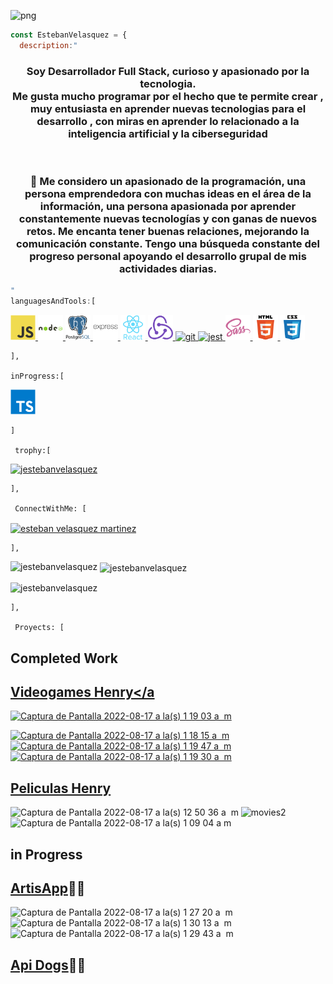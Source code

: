 ![png](https://user-images.githubusercontent.com/67343500/185017850-8fa06b41-7426-4125-80c9-4955930c4f28.png)

```javascript
const EstebanVelasquez = {
  description:" 
  ```
  
  <h3 align="center">Soy Desarrollador Full Stack, curioso y apasionado por la tecnologia.<br/> Me gusta mucho programar por el hecho que te permite crear 
, muy entusiasta en aprender nuevas tecnologias para el desarrollo , con miras en aprender lo relacionado a la inteligencia artificial y la ciberseguridad 
<br/>
<br/>
<br/>
  
🧑 Me considero un apasionado de la programación, una persona emprendedora con muchas ideas en el área de la información, una persona apasionada por aprender constantemente nuevas tecnologías y con ganas de nuevos retos. Me encanta tener buenas relaciones, mejorando la comunicación constante. Tengo una búsqueda constante del progreso personal apoyando el desarrollo grupal de mis actividades diarias.

</h3>
  
  ```javascript
  "
  languagesAndTools:[
  ```

<p align="left"> 
  <a href="https://developer.mozilla.org/en-US/docs/Web/JavaScript" target="_blank" rel="noreferrer"> <img src="https://raw.githubusercontent.com/devicons/devicon/master/icons/javascript/javascript-original.svg" alt="javascript" width="40" height="40"/> 
  </a> 
  <a href="https://nodejs.org" target="_blank" rel="noreferrer"> <img src="https://raw.githubusercontent.com/devicons/devicon/master/icons/nodejs/nodejs-original-wordmark.svg" alt="nodejs" width="40" height="40"/> 
  </a>
  </a> 
   <a href="https://www.postgresql.org" target="_blank" rel="noreferrer"> <img src="https://raw.githubusercontent.com/devicons/devicon/master/icons/postgresql/postgresql-original-wordmark.svg" alt="postgresql" width="40" height="40"/>   </a>
  <a href="https://expressjs.com" target="_blank" rel="noreferrer"> <img src="https://raw.githubusercontent.com/devicons/devicon/master/icons/express/express-original-wordmark.svg" alt="express" width="40" height="40"/> 
  </a> 
   <a href="https://reactjs.org/" target="_blank" rel="noreferrer"> <img src="https://raw.githubusercontent.com/devicons/devicon/master/icons/react/react-original-wordmark.svg" alt="react" width="40" height="40"/> 
  </a>
  <a href="https://redux.js.org" target="_blank" rel="noreferrer"> <img src="https://raw.githubusercontent.com/devicons/devicon/master/icons/redux/redux-original.svg" alt="redux" width="40" height="40"/> 
  </a>
  <a href="https://git-scm.com/" target="_blank" rel="noreferrer"> <img src="https://www.vectorlogo.zone/logos/git-scm/git-scm-icon.svg" alt="git" width="40" height="40"/>
  </a>
  <a href="https://jestjs.io" target="_blank" rel="noreferrer"> <img src="https://www.vectorlogo.zone/logos/jestjsio/jestjsio-icon.svg" alt="jest" width="40" height="40"/> 
  </a>  
  <a href="https://sass-lang.com" target="_blank" rel="noreferrer"> <img src="https://raw.githubusercontent.com/devicons/devicon/master/icons/sass/sass-original.svg" alt="sass" width="40" height="40"/> 
  </a> 
   <a href="https://www.w3.org/html/" target="_blank" rel="noreferrer"> <img src="https://raw.githubusercontent.com/devicons/devicon/master/icons/html5/html5-original-wordmark.svg" alt="html5" width="40" height="40"/>
  </a> 
  <a href="https://www.w3schools.com/css/" target="_blank" rel="noreferrer"> <img src="https://raw.githubusercontent.com/devicons/devicon/master/icons/css3/css3-original-wordmark.svg" alt="css3" width="40" height="40"/> 
  </a> 
</p>
  
  ```javascript,
  ],
  
inProgress:[
```
<p> 
<a href="https://www.typescriptlang.org/" target="_blank" rel="noreferrer"> <img src="https://raw.githubusercontent.com/devicons/devicon/master/icons/typescript/typescript-original.svg" alt="typescript" width="40" height="40"/> </a> 
</p>

```javascript,
]
  
 trophy:[ 
```

<p align="left"> <a href="https://github.com/ryo-ma/github-profile-trophy"><img src="https://github-profile-trophy.vercel.app/?username=jestebanvelasquez" alt="jestebanvelasquez" /></a> </p>

```javascript,
],
  
 ConnectWithMe: [
```

<p align="left">
<a href="https://linkedin.com/in/esteban velasquez martinez" target="blank"><img align="center" src="https://raw.githubusercontent.com/rahuldkjain/github-profile-readme-generator/master/src/images/icons/Social/linked-in-alt.svg" alt="esteban velasquez martinez" height="30" width="40" /></a>
</p>

```javascript,
],
```
<p><img align="left" src="https://github-readme-stats.vercel.app/api/top-langs?username=jestebanvelasquez&show_icons=true&locale=en&layout=compact" alt="jestebanvelasquez" /></p>

<p>&nbsp;<img align="center" src="https://github-readme-stats.vercel.app/api?username=jestebanvelasquez&show_icons=true&locale=en" alt="jestebanvelasquez" /></p>

<p><img align="center" src="https://github-readme-streak-stats.herokuapp.com/?user=jestebanvelasquez&" alt="jestebanvelasquez" /></p>


```javascript,
],
  
 Proyects: [
```
## Completed Work

## <a href="https://github.com/jestebanvelasquez/Videogames" target="_blank">Videogames Henry</a
  ![Captura de Pantalla 2022-08-17 a la(s) 1 19 03 a  m](https://user-images.githubusercontent.com/67343500/185048498-e3358665-8c8e-48cf-ad53-22a14e1e571a.png)

![Captura de Pantalla 2022-08-17 a la(s) 1 18 15 a  m](https://user-images.githubusercontent.com/67343500/185048230-cd260571-8293-4827-ac5e-ebf57b4d2a49.png)
![Captura de Pantalla 2022-08-17 a la(s) 1 19 47 a  m](https://user-images.githubusercontent.com/67343500/185048428-3d66582f-9228-4c41-8df8-821e9e89cb24.png)
![Captura de Pantalla 2022-08-17 a la(s) 1 19 30 a  m](https://user-images.githubusercontent.com/67343500/185048478-eb642a0c-c68d-4c6b-8e40-d4d04f155037.png)


## <a href="https://github.com/jestebanvelasquez/Peliculas" target="_blank">Peliculas Henry</a>

![Captura de Pantalla 2022-08-17 a la(s) 12 50 36 a  m](https://user-images.githubusercontent.com/67343500/185046260-0ab6dd5f-a65f-4896-8f04-ef289d4fa93e.png)
![movies2](https://user-images.githubusercontent.com/67343500/185046491-d6ea2e62-15d6-462d-9b69-9a580bf8b139.jpeg)
![Captura de Pantalla 2022-08-17 a la(s) 1 09 04 a  m](https://user-images.githubusercontent.com/67343500/185047120-3207d02a-cad8-4056-9a93-a45cf9b51d3e.jpg)

## in Progress

## <a href="https://github.com/jestebanvelasquez/group-project" target="_blank">ArtisApp</a>🚧🚧
![Captura de Pantalla 2022-08-17 a la(s) 1 27 20 a  m](https://user-images.githubusercontent.com/67343500/185050109-d0e1d835-ccc6-4d02-b3b2-ed9376424927.png)
![Captura de Pantalla 2022-08-17 a la(s) 1 30 13 a  m](https://user-images.githubusercontent.com/67343500/185050131-ae33c120-dfdc-4867-8236-6b07a4feb81b.png)
![Captura de Pantalla 2022-08-17 a la(s) 1 29 43 a  m](https://user-images.githubusercontent.com/67343500/185050144-66fe9969-d55b-4017-be99-7d99c2d49eaa.png)


## <a href="https://github.com/jestebanvelasquez/API-DOGS" target="_blank">Api Dogs</a>🚧🚧




